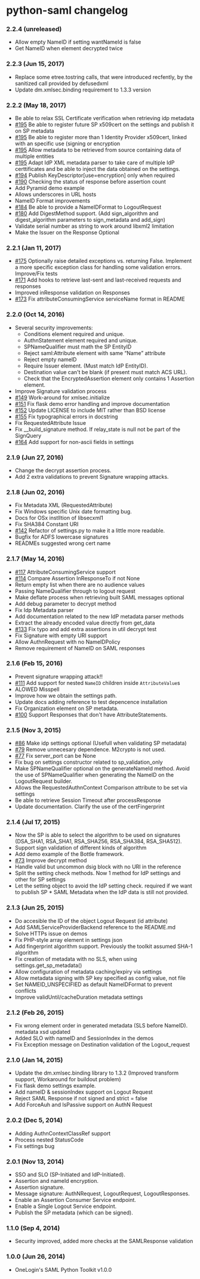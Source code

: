 # python-saml changelog
### 2.2.4 (unreleased)
* Allow empty NameID if setting wantNameId is false
* Get NameID when element decrypted twice

### 2.2.3 (Jun 15, 2017)
* Replace some etree.tostring calls, that were introduced recfently,  by the sanitized call provided by defusedxml
* Update dm.xmlsec.binding requirement to 1.3.3 version

### 2.2.2 (May 18, 2017)
* Be able to relax SSL Certificate verification when retrieving idp metadata
* [#195](https://github.com/onelogin/python-saml/pull/195) Be able to register future SP x509cert on the settings and publish it on SP metadata
* [#195](https://github.com/onelogin/python-saml/pull/195) Be able to register more than 1 Identity Provider x509cert, linked with an specific use (signing or encryption
* [#195](https://github.com/onelogin/python-saml/pull/195) Allow metadata to be retrieved from source containing data of multiple entities
* [#195](https://github.com/onelogin/python-saml/pull/195) Adapt IdP XML metadata parser to take care of multiple IdP certtificates and be able to inject the data obtained on the settings.
* [#194](https://github.com/onelogin/python-saml/pull/194) Publish KeyDescriptor[use=encryption] only when required
* [#190](https://github.com/onelogin/python-saml/pull/190) Checking the status of response before assertion count
* Add Pyramid demo example
* Allows underscores in URL hosts
* NameID Format improvements
* [#184](https://github.com/onelogin/python-saml/pull/184) Be able to provide a NameIDFormat to LogoutRequest
* [#180](https://github.com/onelogin/python-saml/pull/180) Add DigestMethod support. (Add sign_algorithm and digest_algorithm parameters to sign_metadata and add_sign)
* Validate serial number as string to work around libxml2 limitation
* Make the Issuer on the Response Optional


### 2.2.1 (Jan 11, 2017)
* [#175](https://github.com/onelogin/python-saml/pull/175)  Optionally raise detailed exceptions vs. returning False.
Implement a more specific exception class for handling some validation errors. Improve/Fix tests
* [#171](https://github.com/onelogin/python-saml/pull/171) Add hooks to retrieve last-sent and last-received requests and responses
* Improved inResponse validation on Responses
* [#173](https://github.com/onelogin/python-saml/pull/173) Fix attributeConsumingService serviceName format in README


### 2.2.0 (Oct 14, 2016)
* Several security improvements:
  * Conditions element required and unique.
  * AuthnStatement element required and unique.
  * SPNameQualifier must math the SP EntityID
  * Reject saml:Attribute element with same “Name” attribute
  * Reject empty nameID
  * Require Issuer element. (Must match IdP EntityID).
  * Destination value can't be blank (if present must match ACS URL).
  * Check that the EncryptedAssertion element only contains 1 Assertion element.
* Improve Signature validation process
* [#149](https://github.com/onelogin/python-saml/pull/149) Work-around for xmlsec.initialize
* [#151](https://github.com/onelogin/python-saml/pull/151) Fix flask demo error handling and improve documentation
* [#152](https://github.com/onelogin/python-saml/pull/152) Update LICENSE to include MIT rather than BSD license 
* [#155](https://github.com/onelogin/python-saml/pull/155) Fix typographical errors in docstring
* Fix RequestedAttribute Issue
* Fix __build_signature method. If relay_state is null not be part of the SignQuery
* [#164](https://github.com/onelogin/python-saml/pull/164) Add support for non-ascii fields in settings


### 2.1.9 (Jun 27, 2016)
* Change the decrypt assertion process.
* Add 2 extra validations to prevent Signature wrapping attacks.

### 2.1.8 (Jun 02, 2016)
* Fix Metadata XML (RequestedAttribute)
* Fix Windows specific Unix date formatting bug.
* Docs for OSx instlltion of libsecxml1
* Fix SHA384 Constant URI
* [#142](https://github.com/onelogin/python-saml/pull/142) Refactor of settings.py to make it a little more readable.
* Bugfix for ADFS lowercase signatures
* READMEs suggested wrong cert name

### 2.1.7 (May 14, 2016)
* [#117](https://github.com/onelogin/python-saml/pull/117) AttributeConsumingService support
* [#114](https://github.com/onelogin/python-saml/pull/114) Compare Assertion InResponseTo if not None
* Return empty list when there are no audience values
* Passing NameQualifier through to logout request
* Make deflate process when retrieving built SAML messages optional
* Add debug parameter to decrypt method
* Fix Idp Metadata parser
* Add documentation related to the new IdP metadata parser methods
* Extract the already encoded value directly from get_data
* [#133](https://github.com/onelogin/python-saml/pull/133) Fix typo and add extra assertions in util decrypt test
* Fix Signature with empty URI support
* Allow AuthnRequest with no NameIDPolicy
* Remove requirement of NameID on SAML responses

### 2.1.6 (Feb 15, 2016)
* Prevent signature wrapping attack!!
* [#111](https://github.com/onelogin/python-saml/pull/111) Add support for nested `NameID` children inside `AttributeValue`s
* ALOWED Misspell
* Improve how we obtain the settings path.
* Update docs adding reference to test depencence installation
* Fix Organization element on SP metadata.
* [#100](https://github.com/onelogin/python-saml/pull/100) Support Responses that don't have AttributeStatements.

### 2.1.5 (Nov 3, 2015)
* [#86](https://github.com/onelogin/python-saml/pull/86) Make idp settings optional (Usefull when validating SP metadata)
* [#79](https://github.com/onelogin/python-saml/pull/79) Remove unnecesary dependence. M2crypto is not used.
* [#77](https://github.com/onelogin/python-saml/pull/77) Fix server_port can be None
* Fix bug on settings constructor related to sp_validation_only
* Make SPNameQualifier optional on the generateNameId method. Avoid the use of SPNameQualifier when generating the NameID on the LogoutRequest builder.
* Allows the RequestedAuthnContext Comparison attribute to be set via settings
* Be able to retrieve Session Timeout after processResponse
* Update documentation. Clarify the use of the certFingerprint

### 2.1.4 (Jul 17, 2015)
* Now the SP is able to select the algorithm to be used on signatures (DSA_SHA1, RSA_SHA1, RSA_SHA256, RSA_SHA384, RSA_SHA512).
* Support sign validation of different kinds of algorithm
* Add demo example of the Bottle framework.
* [#73](https://github.com/onelogin/python-saml/pull/73) Improve decrypt method
* Handle valid but uncommon dsig block with no URI in the reference
* Split the setting check methods. Now 1 method for IdP settings and other for SP settings
* Let the setting object to avoid the IdP setting check. required if we want to publish SP * SAML Metadata when the IdP data is still not provided.

### 2.1.3 (Jun 25, 2015)
* Do accesible the ID of the object Logout Request (id attribute)
* Add SAMLServiceProviderBackend reference to the README.md
* Solve HTTPs issue on demos
* Fix PHP-style array element in settings json
* Add fingerprint algorithm support. Previously the toolkit assumed SHA-1 algorithm
* Fix creation of metadata with no SLS, when using settings.get_sp_metadata()
* Allow configuration of metadata caching/expiry via settings
* Allow metadata signing with SP key specified as config value, not file
* Set NAMEID_UNSPECIFIED as default NameIDFormat to prevent conflicts
* Improve validUntil/cacheDuration metadata settings

### 2.1.2 (Feb 26, 2015)
* Fix wrong element order in generated metadata (SLS before NameID). metadata xsd updated
* Added SLO with nameID and SessionIndex in the demos
* Fix Exception message on Destination validation of the Logout_request

### 2.1.0 (Jan 14, 2015)
* Update the dm.xmlsec.binding library to 1.3.2 (Improved transform support, Workaround for buildout problem)
* Fix flask demo settings example.
* Add nameID & sessionIndex support on Logout Request
* Reject SAML Response if not signed and strict = false
* Add ForceAuh and IsPassive support on AuthN Request

### 2.0.2 (Dec 5, 2014)
* Adding AuthnContextClassRef support
* Process nested StatusCode
* Fix settings bug

### 2.0.1 (Nov 13, 2014)
* SSO and SLO (SP-Initiated and IdP-Initiated).
* Assertion and nameId encryption.
* Assertion signature.
* Message signature: AuthNRequest, LogoutRequest, LogoutResponses.
* Enable an Assertion Consumer Service endpoint.
* Enable a Single Logout Service endpoint.
* Publish the SP metadata (which can be signed).

### 1.1.0 (Sep 4, 2014)
* Security improved, added more checks at the SAMLResponse validation

### 1.0.0 (Jun 26, 2014)
* OneLogin's SAML Python Toolkit v1.0.0








